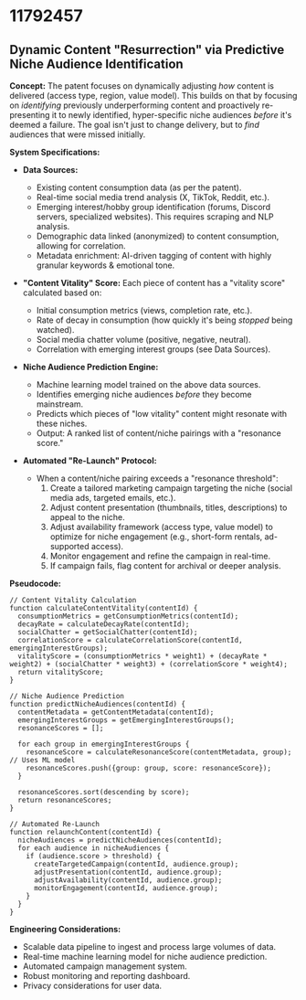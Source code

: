 # 11792457

## Dynamic Content "Resurrection" via Predictive Niche Audience Identification

**Concept:** The patent focuses on dynamically adjusting *how* content is delivered (access type, region, value model). This builds on that by focusing on *identifying* previously underperforming content and proactively re-presenting it to newly identified, hyper-specific niche audiences *before* it's deemed a failure.  The goal isn't just to change delivery, but to *find* audiences that were missed initially.

**System Specifications:**

*   **Data Sources:**
    *   Existing content consumption data (as per the patent).
    *   Real-time social media trend analysis (X, TikTok, Reddit, etc.).
    *   Emerging interest/hobby group identification (forums, Discord servers, specialized websites). This requires scraping and NLP analysis.
    *   Demographic data linked (anonymized) to content consumption, allowing for correlation.
    *   Metadata enrichment: AI-driven tagging of content with highly granular keywords & emotional tone.

*   **"Content Vitality" Score:**  Each piece of content has a "vitality score" calculated based on:
    *   Initial consumption metrics (views, completion rate, etc.).
    *   Rate of decay in consumption (how quickly it's being *stopped* being watched).
    *   Social media chatter volume (positive, negative, neutral).
    *   Correlation with emerging interest groups (see Data Sources).

*   **Niche Audience Prediction Engine:**
    *   Machine learning model trained on the above data sources.
    *   Identifies emerging niche audiences *before* they become mainstream.
    *   Predicts which pieces of "low vitality" content might resonate with these niches.
    *   Output:  A ranked list of content/niche pairings with a "resonance score."

*   **Automated "Re-Launch" Protocol:**
    *   When a content/niche pairing exceeds a "resonance threshold":
        1.  Create a tailored marketing campaign targeting the niche (social media ads, targeted emails, etc.).
        2.  Adjust content presentation (thumbnails, titles, descriptions) to appeal to the niche.
        3.  Adjust availability framework (access type, value model) to optimize for niche engagement (e.g., short-form rentals, ad-supported access).
        4.  Monitor engagement and refine the campaign in real-time.
        5.  If campaign fails, flag content for archival or deeper analysis.

**Pseudocode:**

```
// Content Vitality Calculation
function calculateContentVitality(contentId) {
  consumptionMetrics = getConsumptionMetrics(contentId);
  decayRate = calculateDecayRate(contentId);
  socialChatter = getSocialChatter(contentId);
  correlationScore = calculateCorrelationScore(contentId, emergingInterestGroups);
  vitalityScore = (consumptionMetrics * weight1) + (decayRate * weight2) + (socialChatter * weight3) + (correlationScore * weight4);
  return vitalityScore;
}

// Niche Audience Prediction
function predictNicheAudiences(contentId) {
  contentMetadata = getContentMetadata(contentId);
  emergingInterestGroups = getEmergingInterestGroups();
  resonanceScores = [];

  for each group in emergingInterestGroups {
    resonanceScore = calculateResonanceScore(contentMetadata, group);  // Uses ML model
    resonanceScores.push({group: group, score: resonanceScore});
  }

  resonanceScores.sort(descending by score);
  return resonanceScores;
}

// Automated Re-Launch
function relaunchContent(contentId) {
  nicheAudiences = predictNicheAudiences(contentId);
  for each audience in nicheAudiences {
    if (audience.score > threshold) {
      createTargetedCampaign(contentId, audience.group);
      adjustPresentation(contentId, audience.group);
      adjustAvailability(contentId, audience.group);
      monitorEngagement(contentId, audience.group);
    }
  }
}
```

**Engineering Considerations:**

*   Scalable data pipeline to ingest and process large volumes of data.
*   Real-time machine learning model for niche audience prediction.
*   Automated campaign management system.
*   Robust monitoring and reporting dashboard.
*   Privacy considerations for user data.